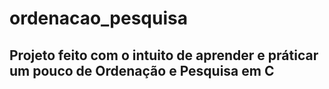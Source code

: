 # ordenacao_pesquisa

## Projeto feito com o intuito de aprender e práticar um pouco de Ordenação e Pesquisa em C

